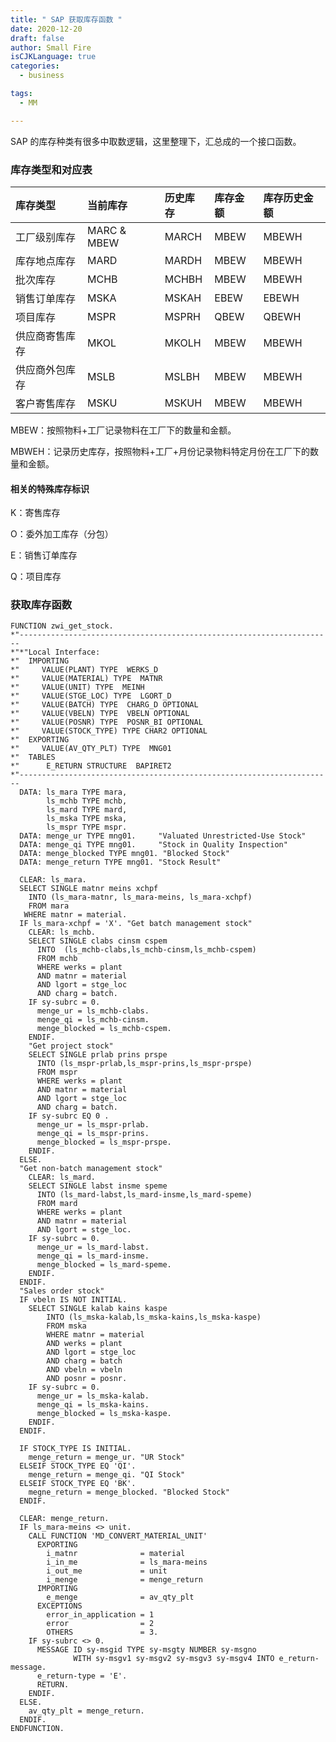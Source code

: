 ```yaml
---
title: " SAP 获取库存函数 "
date: 2020-12-20
draft: false
author: Small Fire
isCJKLanguage: true
categories: 
  - business

tags: 
  - MM

---
```


SAP 的库存种类有很多中取数逻辑，这里整理下，汇总成的一个接口函数。

### 库存类型和对应表

| 库存类型       | 当前库存    | 历史库存 | 库存金额 | 库存历史金额 |
| :------------- | :---------- | :------- | :------- | :----------- |
| 工厂级别库存   | MARC & MBEW | MARCH    | MBEW     | MBEWH        |
| 库存地点库存   | MARD        | MARDH    | MBEW     | MBEWH        |
| 批次库存       | MCHB        | MCHBH    | MBEW     | MBEWH        |
| 销售订单库存   | MSKA        | MSKAH    | EBEW     | EBEWH        |
| 项目库存       | MSPR        | MSPRH    | QBEW     | QBEWH        |
| 供应商寄售库存 | MKOL        | MKOLH    | MBEW     | MBEWH        |
| 供应商外包库存 | MSLB        | MSLBH    | MBEW     | MBEWH        |
| 客户寄售库存   | MSKU        | MSKUH    | MBEW     | MBEWH        |

MBEW：按照物料+工厂记录物料在工厂下的数量和金额。

MBWEH：记录历史库存，按照物料+工厂+月份记录物料特定月份在工厂下的数量和金额。

#### 相关的特殊库存标识

K：寄售库存 

O：委外加工库存（分包） 

E：销售订单库存 

Q：项目库存

### 获取库存函数

```ABAP
FUNCTION zwi_get_stock.
*"----------------------------------------------------------------------
*"*"Local Interface:
*"  IMPORTING
*"     VALUE(PLANT) TYPE  WERKS_D
*"     VALUE(MATERIAL) TYPE  MATNR
*"     VALUE(UNIT) TYPE  MEINH
*"     VALUE(STGE_LOC) TYPE  LGORT_D
*"     VALUE(BATCH) TYPE  CHARG_D OPTIONAL
*"     VALUE(VBELN) TYPE  VBELN OPTIONAL
*"     VALUE(POSNR) TYPE  POSNR_BI OPTIONAL
*"     VALUE(STOCK_TYPE) TYPE CHAR2 OPTIONAL
*"  EXPORTING
*"     VALUE(AV_QTY_PLT) TYPE  MNG01
*"  TABLES
*"      E_RETURN STRUCTURE  BAPIRET2
*"----------------------------------------------------------------------
  DATA: ls_mara TYPE mara,
        ls_mchb TYPE mchb,
        ls_mard TYPE mard,
        ls_mska TYPE mska,
        ls_mspr TYPE mspr.
  DATA: menge_ur TYPE mng01.     "Valuated Unrestricted-Use Stock"
  DATA: menge_qi TYPE mng01.     "Stock in Quality Inspection"
  DATA: menge_blocked TYPE mng01. "Blocked Stock"
  DATA: menge_return TYPE mng01. "Stock Result"

  CLEAR: ls_mara.
  SELECT SINGLE matnr meins xchpf
    INTO (ls_mara-matnr, ls_mara-meins, ls_mara-xchpf)
    FROM mara
   WHERE matnr = material.
  IF ls_mara-xchpf = 'X'. "Get batch management stock"
    CLEAR: ls_mchb.
    SELECT SINGLE clabs cinsm cspem
      INTO  (ls_mchb-clabs,ls_mchb-cinsm,ls_mchb-cspem)
      FROM mchb
      WHERE werks = plant
      AND matnr = material
      AND lgort = stge_loc
      AND charg = batch.
    IF sy-subrc = 0.
      menge_ur = ls_mchb-clabs.
      menge_qi = ls_mchb-cinsm.
      menge_blocked = ls_mchb-cspem.
    ENDIF.
    "Get project stock"
    SELECT SINGLE prlab prins prspe
      INTO (ls_mspr-prlab,ls_mspr-prins,ls_mspr-prspe)
      FROM mspr
      WHERE werks = plant
      AND matnr = material
      AND lgort = stge_loc
      AND charg = batch.
    IF sy-subrc EQ 0 .
      menge_ur = ls_mspr-prlab.
      menge_qi = ls_mspr-prins.
      menge_blocked = ls_mspr-prspe.
    ENDIF.
  ELSE.
  "Get non-batch management stock"
    CLEAR: ls_mard.
    SELECT SINGLE labst insme speme
      INTO (ls_mard-labst,ls_mard-insme,ls_mard-speme)
      FROM mard
      WHERE werks = plant
      AND matnr = material
      AND lgort = stge_loc.
    IF sy-subrc = 0.
      menge_ur = ls_mard-labst.
      menge_qi = ls_mard-insme.
      menge_blocked = ls_mard-speme.
    ENDIF.
  ENDIF.
  "Sales order stock"
  IF vbeln IS NOT INITIAL.
    SELECT SINGLE kalab kains kaspe
        INTO (ls_mska-kalab,ls_mska-kains,ls_mska-kaspe)
        FROM mska
        WHERE matnr = material
        AND werks = plant
        AND lgort = stge_loc
        AND charg = batch
        AND vbeln = vbeln
        AND posnr = posnr.
    IF sy-subrc = 0.
      menge_ur = ls_mska-kalab.
      menge_qi = ls_mska-kains.
      menge_blocked = ls_mska-kaspe.
    ENDIF.
  ENDIF.

  IF STOCK_TYPE IS INITIAL.  
    menge_return = menge_ur. "UR Stock"
  ELSEIF STOCK_TYPE EQ 'QI'. 
    menge_return = menge_qi. "QI Stock"
  ELSEIF STOCK_TYPE EQ 'BK'. 
    megne_return = menge_blocked. "Blocked Stock"
  ENDIF.

  CLEAR: menge_return.
  IF ls_mara-meins <> unit.
    CALL FUNCTION 'MD_CONVERT_MATERIAL_UNIT'
      EXPORTING
        i_matnr              = material
        i_in_me              = ls_mara-meins
        i_out_me             = unit
        i_menge              = menge_return
      IMPORTING
        e_menge              = av_qty_plt
      EXCEPTIONS
        error_in_application = 1
        error                = 2
        OTHERS               = 3.
    IF sy-subrc <> 0.
      MESSAGE ID sy-msgid TYPE sy-msgty NUMBER sy-msgno
              WITH sy-msgv1 sy-msgv2 sy-msgv3 sy-msgv4 INTO e_return-message.
      e_return-type = 'E'.
      RETURN.
    ENDIF.
  ELSE.
    av_qty_plt = menge_return.
  ENDIF.
ENDFUNCTION.
```

